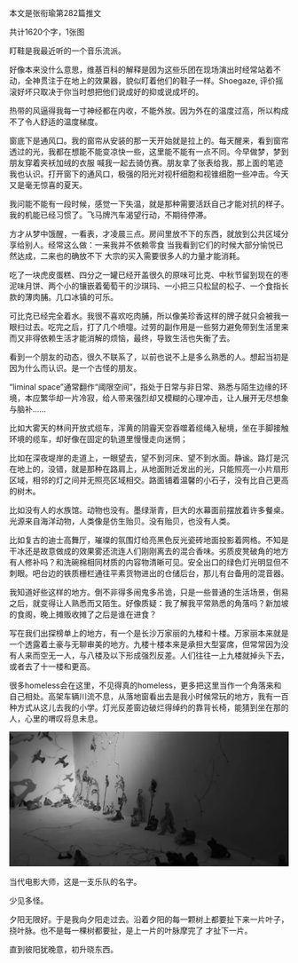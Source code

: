本文是张衔瑜第282篇推文

共计1620个字，1张图

盯鞋是我最近听的一个音乐流派。

好像本来没什么意思，维基百科的解释是因为这些乐团在现场演出时经常站着不动，全神贯注于在地上的效果器，貌似盯着他们的鞋子一样。Shoegaze, 评价摇滚好坏只取决于你当时想把他们说成好的抑或说成坏的。

热带的风逼得我每一寸神经都在内收，不能外放。因为外在的温度过高，所以构成不了令人舒适的温度梯度。

窗底下是通风口。我的窗帘从安装的那一天开始就是拉上的。每天醒来，看到窗帘透过的光，我都在想能不能变凉快一些，这里能不能有一点不同。今早做梦，梦到朋友穿着夹袄加绒的衣服 喊我一起去骑仿赛。朋友拿了张表给我，那上面的笔迹我也认识。打开窗下的通风口，极强的阳光对视杆细胞和视锥细胞一些冲击。今天又是毫无惊喜的夏天。

我问能不能有一段时候，感觉一下失温，就是那种需要活跃自己才能对抗的样子。我的机能已经习惯了。飞马牌汽车渴望行动，不期待停滞。

方才从梦中饿醒，一看表，才凌晨三点。房间里放不下的东西，就放到公共区域分享给别人。经常这么做：一来我并不依赖零食 当我看到它们的时候大部分愉悦已然达成，二来也的确放不下 大宗的买入需要很多人的力量才能消耗。

吃了一块虎皮蛋糕、四分之一罐已经开盖很久的原味可比克、中秋节留到现在的枣泥味月饼、两个小的镶嵌着葡萄干的沙琪玛、一小把三只松鼠的松子、一个食指长款的薄肉脯。几口冰镇的可乐。

可比克已经完全着水。我很不喜欢吃肉脯，所以像美珍香这样的牌子就只会被我一眼扫过去。吃完之后，打了几个喷嚏。过劳的副作用是一些努力避免带到生活里来而又非得依赖生活才能消解的烦恼，最终，导致生活也失衡了去。

看到一个朋友的动态，很久不联系了，以前也说不上是多么熟悉的人。想起当初是因为什么而认识。是一个古怪的朋友。

“liminal space”通常翻作“阈限空间”，指处于日常与非日常、熟悉与陌生边缘的环境，本应繁华却一片冷寂，给人带来强烈却又模糊的心理冲击，让人展开无尽想象与脑补……

比如大雾天的林间开放式缆车，浑黄的阴霾天空吞噬着缆绳入秘境，坐在手脚接触环境的缆车，却好像在固定的轨道里慢慢走向迷惘；

比如在深夜堤岸的走道上，一眼望去，望不到河床、望不到水面。静谧。路灯是沉在地上的，没错，就是那种在路肩上，从地面附近发出的光，只能照亮一小片扇形区域，相邻的灯之间并无照亮区域相交。路面铺着温馨的小石子，没有比自己更高的树木。

比如没有人的水族馆。动物也没有。墨绿渐青，巨大的水幕面前摆放着许多餐桌。光源来自海洋动物，人类像是仿生贻贝。没有贻贝，也没有人类。

比如复古的迪士高舞厅，璀璨的氛围灯给亮黑色反光瓷砖地面投影着网格。不知是干冰还是故意做成的效果雾还流连人们刚刚离去的混合香味。劣质皮凳破角的地方有人修补吗？和洗碗棉相同材质的内容物清晰可见。安全出口的绿色灯光明显但不刺眼。吧台边的铁质栅栏通往平素货物进出的仓储后台，那儿有台备用的混音器。

我知道好些这样的地方。倒不非得多闹鬼多吊诡，只是一些普通的生活场景，倒易之后，就变得让人熟悉而又陌生。好像质疑：我了解我平常熟悉的角落吗？新加坡的食阁，晚上摊贩收摊了之后是谁在进食？

写在我们出探榜单上的地方，有一个是长沙万家丽的九楼和十楼。万家丽本来就是一个透露着土豪与无聊审美的地方。九楼十楼本来是承担大型宴席，但常常因为没有人来而空无一人，与八楼及以下形成强烈反差。人们往往一上九楼就掉头下去，或者去了十一楼和更高。

很多homeless会在这里，不见得真的homeless，更多把这里当作一个角落来和自己相处。高架车辆川流不息，从落地窗看出去是我小时候常玩的地方，我有一百种方式从这儿去我的小学。灯光反差窗边破烂得绰约的靠背长椅，能猜到坐在那的人，心里的喟叹将息未息。

![](./images/img_001.jpeg)

当代电影大师，这是一支乐队的名字。

少见多怪。

夕阳无限好。于是我向夕阳走过去。沿着夕阳的每一颗树上都要扯下来一片叶子，挠叶脉。也不是每一棵树都要扯，是上一片的叶脉摩完了 才扯下一片。

直到彼阳犹晚意，初升晓东西。
